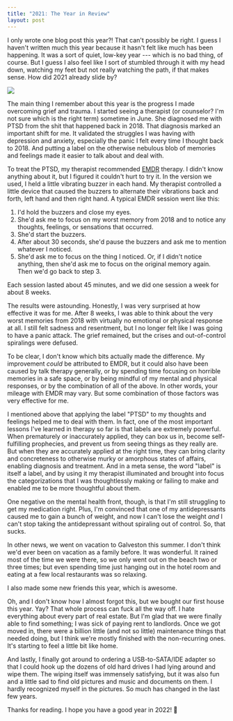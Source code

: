 ```yaml
---
title: "2021: The Year in Review"
layout: post
---
```


I only wrote one blog post this year?! That can't possibly be right. I guess I haven't written much this year because it hasn't felt like much has been happening. It was a sort of quiet, low-key year --- which is no bad thing, of course. But I guess I also feel like I sort of stumbled through it with my head down, watching my feet but not really watching the path, if that makes sense. How did 2021 already slide by?

[![](/media/2021.png)](https://twitter.com/jzux/status/1470845861236076544)

The main thing I remember about this year is the progress I made overcoming grief and trauma. I started seeing a therapist (or counselor? I'm not sure which is the right term) sometime in June. She diagnosed me with PTSD from the shit that happened back in 2018. That diagnosis marked an important shift for me. It validated the struggles I was having with depression and anxiety, especially the panic I felt every time I thought back to 2018. And putting a label on the otherwise nebulous blob of memories and feelings made it easier to talk about and deal with.

To treat the PTSD, my therapist recommended [EMDR](https://en.wikipedia.org/wiki/Eye_movement_desensitization_and_reprocessing) therapy. I didn't know anything about it, but I figured it couldn't hurt to try it. In the version we used, I held a little vibrating buzzer in each hand. My therapist controlled a little device that caused the buzzers to alternate their vibrations back and forth, left hand and then right hand. A typical EMDR session went like this:

1. I'd hold the buzzers and close my eyes.
2. She'd ask me to focus on my worst memory from 2018 and to notice any thoughts, feelings, or sensations that occurred.
3. She'd start the buzzers.
4. After about 30 seconds, she'd pause the buzzers and ask me to mention whatever I noticed.
5. She'd ask me to focus on the thing I noticed. Or, if I didn't notice anything, then she'd ask me to focus on the original memory again. Then we'd go back to step 3.

Each session lasted about 45 minutes, and we did one session a week for about 8 weeks.

The results were astounding. Honestly, I was very surprised at how effective it was for me. After 8 weeks, I was able to think about the very worst memories from 2018 with virtually no emotional or physical response at all. I still felt sadness and resentment, but I no longer felt like I was going to have a panic attack. The grief remained, but the crises and out-of-control spiralings were defused.

To be clear, I don't know which bits actually made the difference. My improvement _could_ be attributed to EMDR, but it could also have been caused by talk therapy generally, or by spending time focusing on horrible memories in a safe space, or by being mindful of my mental and physical responses, or by the combination of all of the above. In other words, your mileage with EMDR may vary. But some combination of those factors was very effective for me.

I mentioned above that applying the label "PTSD" to my thoughts and feelings helped me to deal with them. In fact, one of the most important lessons I've learned in therapy so far is that labels are extremely powerful. When prematurely or inaccurately applied, they can box us in, become self-fulfilling prophecies, and prevent us from seeing things as they really are. But when they are accurately applied at the right time, they can bring clarity and concreteness to otherwise murky or amorphous states of affairs, enabling diagnosis and treatment. And in a meta sense, the word "label" is itself a label, and by using it my therapist illuminated and brought into focus the categorizations that I was thoughtlessly making or failing to make and enabled me to be more thoughtful about them.

One negative on the mental health front, though, is that I'm still struggling to get my medication right. Plus, I'm convinced that one of my antidepressants caused me to gain a bunch of weight, and now I can't lose the weight _and_ I can't stop taking the antidepressant without spiraling out of control. So, that sucks.

In other news, we went on vacation to Galveston this summer. I don't think we'd ever been on vacation as a family before. It was wonderful. It rained most of the time we were there, so we only went out on the beach two or three times; but even spending time just hanging out in the hotel room and eating at a few local restaurants was so relaxing.

I also made some new friends this year, which is awesome.

Oh, and I don't know how I almost forgot this, but we bought our first house this year. Yay? That whole process can fuck all the way off. I hate everything about every part of real estate. But I'm glad that we were finally able to find something; I was sick of paying rent to landlords. Once we got moved in, there were a billion little (and not so little) maintenance things that needed doing, but I think we're mostly finished with the non-recurring ones. It's starting to feel a little bit like home.

And lastly, I finally got around to ordering a USB-to-SATA/IDE adapter so that I could hook up the dozens of old hard drives I had lying around and wipe them. The wiping itself was immensely satisfying, but it was also fun and a little sad to find old pictures and music and documents on them. I hardly recognized myself in the pictures. So much has changed in the last few years.

Thanks for reading. I hope you have a good year in 2022! 🥳
